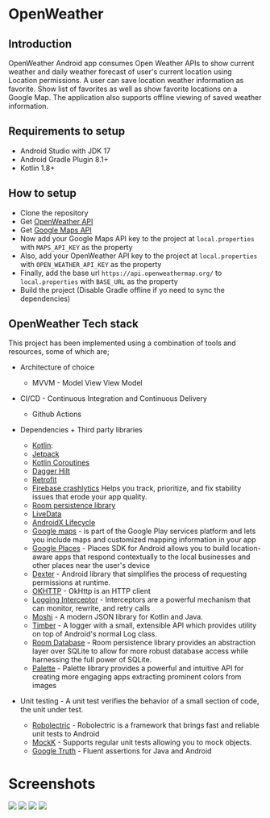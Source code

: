 # OpenWeather


## Introduction
OpenWeather Android app consumes Open Weather APIs to show current weather and daily weather forecast of user's current location using Location permissions.
A user can save location weather information as favorite. Show list of favorites as well as show favorite locations on a Google Map.
The application also supports offline viewing of saved weather information.

## Requirements to setup
- Android Studio with JDK 17
- Android Gradle Plugin 8.1+
- Kotlin 1.8+

## How to setup

- Clone the repository
- Get [OpenWeather API](https://openweathermap.org)
- Get [Google Maps API](https://console.cloud.google.com/apis/dashboard)
- Now add your Google Maps API key to the project at `local.properties` with `MAPS_API_KEY` as the property
- Also, add your OpenWeather API key to the project at `local.properties` with `OPEN_WEATHER_API_KEY` as the property
- Finally, add the base url `https://api.openweathermap.org/` to `local.properties` with `BASE_URL` as the property
- Build the project (Disable Gradle offline if yo need to sync the dependencies)


## OpenWeather Tech stack

This project has been implemented using a combination of tools and resources, some of which are;
* Architecture of choice
    * MVVM - Model View View Model
* CI/CD - Continuous Integration and Continuous Delivery
    * Github Actions

* Dependencies + Third party libraries
    * [Kotlin](https://kotlinlang.org/): 
    * [Jetpack](https://developer.android.com/jetpack)
    * [Kotlin Coroutines](https://kotlinlang.org/docs/reference/coroutines-overview.html)
    * [Dagger Hilt](https://developer.android.com/training/dependency-injection/hilt-android) 
    * [Retrofit](https://square.github.io/retrofit/)
    * [Firebase crashlytics](https://firebase.google.com/docs/crashlytics) Helps you track, prioritize, and fix stability issues that erode your app quality.
    * [Room persistence library](https://developer.android.com/jetpack/androidx/releases/room) 
    * [LiveData](https://developer.android.com/topic/libraries/architecture/livedata) 
    * [AndroidX Lifecycle](https://developer.android.com/jetpack/androidx/releases/lifecycle)
    * [Google maps](https://developer.android.com/develop/sensors-and-location/location/maps-and-places) - is part of the Google Play services platform and lets you include maps and customized mapping information in your app
    * [Google Places](https://developers.google.com/maps/documentation/places/android-sdk/overview) -  Places SDK for Android allows you to build location-aware apps that respond contextually to the local businesses and other places near the user's device
    * [Dexter](https://github.com/Karumi/Dexter) - Android library that simplifies the process of requesting permissions at runtime.
    * [OKHTTP](https://square.github.io/okhttp/) - OkHttp is an HTTP client
    * [Logging Interceptor](https://square.github.io/okhttp/features/interceptors/) - Interceptors are a powerful mechanism that can monitor, rewrite, and retry calls
    * [Moshi](https://github.com/square/moshi) - A modern JSON library for Kotlin and Java.
    * [Timber](https://github.com/JakeWharton/timber) - A logger with a small, extensible API which provides utility on top of Android's normal Log class.
    * [Room Database](https://developer.android.com/jetpack/androidx/releases/room) - Room persistence library provides an abstraction layer over SQLite to allow for more robust database access while harnessing the full power of SQLite.
    * [Palette](https://github.com/Karumi/Dexter) - Palette library provides a powerful and intuitive API for creating more engaging apps extracting prominent colors from images

* Unit testing - A unit test verifies the behavior of a small section of code, the unit under test.
    * [Robolectric](https://robolectric.org) - Robolectric is a framework that brings fast and reliable unit tests to Android
    * [MockK](https://mockk.io) - Supports regular unit tests allowing you to mock objects.
    * [Google Truth](https://github.com/google/truth) - Fluent assertions for Java and Android

   





# Screenshots

![](https://user-images.githubusercontent.com/17246592/127883474-fdf83d0c-fd39-4305-992b-36633983fbfc.jpg)
![](https://user-images.githubusercontent.com/17246592/127883500-612aa0f7-6a41-4aa2-bc8b-9fe858b91ed6.jpg)
![](https://user-images.githubusercontent.com/17246592/127883510-296329aa-59ec-43fa-ab2a-38e13c750bd0.jpg)
![](https://user-images.githubusercontent.com/17246592/127883537-7f4ccdd3-d9d2-43c3-af58-d80f233d5e27.jpg)


